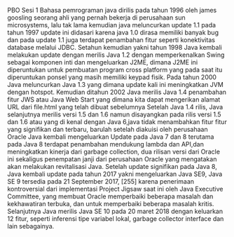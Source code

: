 PBO Sesi 1
Bahasa pemrograman java dirilis pada tahun 1996 oleh james goosling seorang ahli yang pernah bekerja di perusahaan sun microsystems, lalu tak lama kemudian java meluncurkan update 1.1 pada tahun 1997 update ini didasari karena java 1.0 dirasa memiliki banyak bug dan pada update 1.1 juga terdapat penambahan fitur seperti konektivitas database melalui JDBC.
Setahun kemudian yakni tahun 1998 Java kembali melakukan update dengan merilis Java 1.2 dengan memperkenalkan Swing sebagai komponen inti dan mengeluarkan J2ME, dimana J2ME ini diperuntukan untuk pembuatan program cross platform yang pada saat itu diperuntukan ponsel yang masih memiliki keypad fisik.
Pada tahun 2000 Java meluncurkan Java 1.3 yang dimana update kali ini meningkatkan JVM dengan hotspot.
Kemudian ditahun 2002 Java merilis Java 1.4 penambahan fitur JWS atau Java Web Start yang dimana kita dapat mengerikan alamat URL dari file.html yang telah dibuat sebelumnya
Setelah Java 1.4 rilis, Java selanjutnya merilis versi 1.5 dan 1.6 namun disayangkan pada rilis versi 1.5 dan 1.6 atau yang di kenal dengan Java 6,java tidak menambahkan fitur fitur yang signifikan dan terbaru, barulah setelah diakuisi oleh perusahaan Oracle Java kembali mengeluarkan Update pada Java 7 dan 8 terutama pada Java 8 terdapat penambahan mendukung lambda dan API,dan meningkatkan kinerja dari garbage collection, dua rilisan versi dari Oracle ini sekaligus penempatan janji dari perusahaan Oracle yang mengatakan akan melakukan revitalisasi Java.
Setelah update signifikan pada Java 8, Java kembali update pada tahun 2017 yakni mengeluarkan Java SE9, Java SE 9 tersedia pada 21 September 2017, [255] karena penerimaan kontroversial dari implementasi Project Jigsaw saat ini oleh Java Executive Committee, yang membuat Oracle memperbaiki beberapa masalah dan kekhawatiran terbuka, dan untuk memperbaiki beberapa masalah kritis.
Selanjutnya Java merilis Java SE 10 pada 20 maret 2018 dengan keluarkan 12 fitur, seperti inferensi tipe variabel lokal, garbage collector interface dan lain sebagainya.
